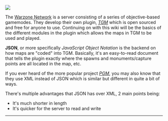 ![](https://i.imgur.com/nXEDmpz.png)

The [Warzone Network](https://warz.one/ "Warzone Website") is a server consisting of a series of objective-based gamemodes. They develop their own plugin, *[TGM](https://github.com/WarzoneMC/Warzone)* which is open sourced and free for anyone to use. Continuing on with this wiki will be the basics of the different modules in the plugin which allows the maps in TGM to be used and played.

**JSON**, or more specifically *JavaScript Object Notation* is the backend on how maps are "coded" into TGM. Basically, it's an easy-to-read document that tells the plugin exactly where the spawns and monuments/capture points are all located in the map, etc.

If you ever heard of the more popular project *[PGM](https://github.com/OvercastNetwork/ProjectAres)*, you may also know that they use XML instead of JSON which is similar but different in quite a bit of ways.

There's multiple advantages that JSON has over XML, 2 main points being:
- It's much shorter in length
- It's quicker for the server to read and write

---
